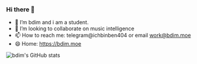 ### Hi there 👋
- 🔭 I’m bdim and i am a student.
- 👯 I’m looking to collaborate on music intelligence
- 📫 How to reach me: telegram@ichbinben404 or email work@bdim.moe
- 😄 Home: https://bdim.moe


![bdim's GitHub stats](https://github-readme-stats.vercel.app/api?username=bdim404)
